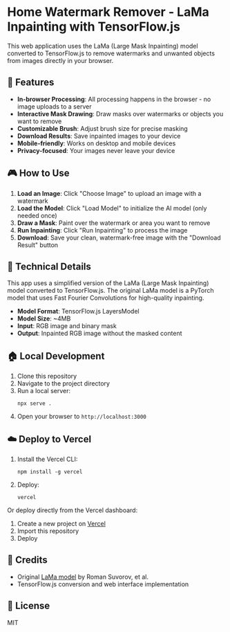 # Home Watermark Remover - LaMa Inpainting with TensorFlow.js

This web application uses the LaMa (Large Mask Inpainting) model converted to TensorFlow.js to remove watermarks and unwanted objects from images directly in your browser.

## 🚀 Features

- **In-browser Processing**: All processing happens in the browser - no image uploads to a server
- **Interactive Mask Drawing**: Draw masks over watermarks or objects you want to remove
- **Customizable Brush**: Adjust brush size for precise masking
- **Download Results**: Save inpainted images to your device
- **Mobile-friendly**: Works on desktop and mobile devices
- **Privacy-focused**: Your images never leave your device

## 🎮 How to Use

1. **Load an Image**: Click "Choose Image" to upload an image with a watermark
2. **Load the Model**: Click "Load Model" to initialize the AI model (only needed once)
3. **Draw a Mask**: Paint over the watermark or area you want to remove
4. **Run Inpainting**: Click "Run Inpainting" to process the image
5. **Download**: Save your clean, watermark-free image with the "Download Result" button

## 🔧 Technical Details

This app uses a simplified version of the LaMa (Large Mask Inpainting) model converted to TensorFlow.js. The original LaMa model is a PyTorch model that uses Fast Fourier Convolutions for high-quality inpainting.

- **Model Format**: TensorFlow.js LayersModel
- **Model Size**: ~4MB
- **Input**: RGB image and binary mask
- **Output**: Inpainted RGB image without the masked content

## 🏠 Local Development

1. Clone this repository
2. Navigate to the project directory
3. Run a local server:
   ```
   npx serve .
   ```
4. Open your browser to `http://localhost:3000`

## ☁️ Deploy to Vercel

1. Install the Vercel CLI:
   ```
   npm install -g vercel
   ```

2. Deploy:
   ```
   vercel
   ```

Or deploy directly from the Vercel dashboard:

1. Create a new project on [Vercel](https://vercel.com)
2. Import this repository
3. Deploy

## 👏 Credits

- Original [LaMa model](https://github.com/advimman/lama) by Roman Suvorov, et al.
- TensorFlow.js conversion and web interface implementation

## 📜 License

MIT 